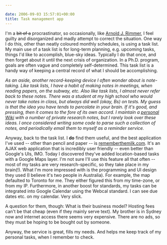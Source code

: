```yaml
---

date: 2006-09-03 15:57:01+00:00
title: Task management app
---
```


I'm a <strike>bit of a</strike> procrastinator, so occasionally, like [Arnold J. Rimmer](http://en.wikipedia.org/wiki/Arnold_Rimmer), I feel guilty and disorganized and madly attempt to correct the situation. One way I do this, other than neatly coloured monthly schedules, is using a task list. My main use of a task list is for long-term planning, e.g. upcoming tasks, things I'd like to accomplish, blue-sky ideas. Typically I do that once, and then forget about it until the next crisis of organization. In a Ph.D. program, goals are often vague and completely self-determined.  This task list is a handy way of keeping a central record of what I should be accomplishing.

_As an aside, another record-keeping device I often wonder about is note-taking. Like task lists, I have a habit of making notes in meetings, when reading papers, on the subway, etc. Also like task lists, I almost never refer back to these notes. There was a student at my high school who would never take notes in class, but always did well (okay, Bs) on tests. My guess is that the idea you have tends to percolate in your brain. If it's good, and pressing, then it comes to the fore of its own accord. I maintain a [personal Wiki](http://www.tiddlywiki.com) with a number of private research notes, but I rarely look over these ideas. I once considered writing some code to parse such a collection of notes, and periodically email them to myself as a reminder service._

Anyway, back to the task list. I **do** find them useful, and the best application I've used -- other than pencil and paper -- is [rememberthemilk.com](http://www.rememberthemilk.com). It's an AJAX web application that is incredibly user friendly -- even better than Google's UIs, IMO. Today I discovered they've added location-based tasks with a Google Maps layer. I'm not sure I'll use this feature all that often -- most of my tasks are very research-specific, so they take place in my brain(!).  What I'm more impressed with is the programming and UI design they used (I believe it's two people in Australia). For example, the map defaulted to Toronto for me.  They either figured this from my time-zone, or from my IP. Furthermore, in another boost for standards, my tasks can be integrated into Google Calendar using the Webcal standard.  I can see due dates etc. on my calendar. Very slick.

A question for them, though: What is their business model? Hosting fees can't be that cheap (even if they mainly serve text). My brother is in Sydney now and internet access there seems very expensive. There are no ads, so they must be hoping to be bought out by someone.

Anyway, the service is great, fills my needs. And helps me keep track of my personal tasks, when I remember to check.
